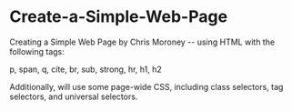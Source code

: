 # Create-a-Simple-Web-Page
Creating a Simple Web Page by Chris Moroney -- using HTML with the following tags:

p,
span,
q,
cite,
br,
sub,
strong,
hr,
h1,
h2

Additionally, will use some page-wide CSS, including class selectors, tag selectors, and universal selectors.
